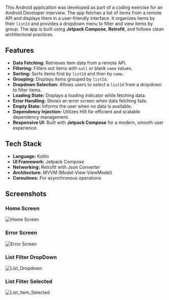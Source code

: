 This Android application was developed as part of a coding exercise for an Android Developer interview. The app fetches a list of items from a remote API and displays them in a user-friendly interface. It organizes items by their `listId` and provides a dropdown menu to filter and view items by group. The app is built using **Jetpack Compose**, **Retrofit**, and follows clean architectural practices.

## Features
- **Data Fetching:** Retrieves item data from a remote API.
- **Filtering:** Filters out items with `null` or blank `name` values.
- **Sorting:** Sorts items first by `listId` and then by `name`.
- **Grouping:** Displays items grouped by `listId`.
- **Dropdown Selection:** Allows users to select a `listId` from a dropdown to filter items.
- **Loading State:** Displays a loading indicator while fetching data.
- **Error Handling:** Shows an error screen when data fetching fails.
- **Empty State:** Informs the user when no data is available.
- **Dependency Injection:** Utilizes Hilt for efficient and scalable dependency management.
- **Responsive UI:** Built with **Jetpack Compose** for a modern, smooth user experience.

##  Tech Stack
- **Language:** Kotlin
- **UI Framework:** Jetpack Compose
- **Networking:** Retrofit with Json Converter
- **Architecture:** MVVM (Model-View-ViewModel)
- **Coroutines:** For asynchronous operations

## Screenshots
### Home Screen
![Home Screen](screenshots/homescreen.png)
### Error Screen
![Error Screen](screenshots/error_screen.png)
### List Filter DropDown
![List_Dropdown](screenshots/list_dropdown_.png)
### List Filter Selected
![List_Item_Selected](screenshots/listItem_2_selected.png)
